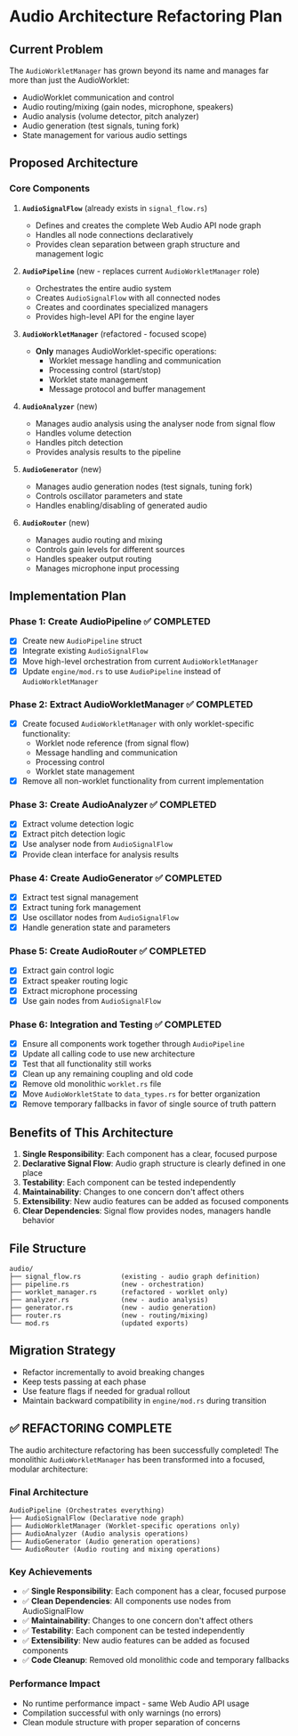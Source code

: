 # Audio Architecture Refactoring Plan

## Current Problem
The `AudioWorkletManager` has grown beyond its name and manages far more than just the AudioWorklet:
- AudioWorklet communication and control
- Audio routing/mixing (gain nodes, microphone, speakers)
- Audio analysis (volume detector, pitch analyzer)
- Audio generation (test signals, tuning fork)
- State management for various audio settings

## Proposed Architecture

### Core Components

1. **`AudioSignalFlow`** (already exists in `signal_flow.rs`)
   - Defines and creates the complete Web Audio API node graph
   - Handles all node connections declaratively
   - Provides clean separation between graph structure and management logic

2. **`AudioPipeline`** (new - replaces current `AudioWorkletManager` role)
   - Orchestrates the entire audio system
   - Creates `AudioSignalFlow` with all connected nodes
   - Creates and coordinates specialized managers
   - Provides high-level API for the engine layer

3. **`AudioWorkletManager`** (refactored - focused scope)
   - **Only** manages AudioWorklet-specific operations:
     - Worklet message handling and communication
     - Processing control (start/stop)
     - Worklet state management
     - Message protocol and buffer management

4. **`AudioAnalyzer`** (new)
   - Manages audio analysis using the analyser node from signal flow
   - Handles volume detection
   - Handles pitch detection
   - Provides analysis results to the pipeline

5. **`AudioGenerator`** (new)
   - Manages audio generation nodes (test signals, tuning fork)
   - Controls oscillator parameters and state
   - Handles enabling/disabling of generated audio

6. **`AudioRouter`** (new)
   - Manages audio routing and mixing
   - Controls gain levels for different sources
   - Handles speaker output routing
   - Manages microphone input processing

## Implementation Plan

### Phase 1: Create AudioPipeline ✅ COMPLETED
- [x] Create new `AudioPipeline` struct
- [x] Integrate existing `AudioSignalFlow` 
- [x] Move high-level orchestration from current `AudioWorkletManager`
- [x] Update `engine/mod.rs` to use `AudioPipeline` instead of `AudioWorkletManager`

### Phase 2: Extract AudioWorkletManager ✅ COMPLETED  
- [x] Create focused `AudioWorkletManager` with only worklet-specific functionality:
  - Worklet node reference (from signal flow)
  - Message handling and communication
  - Processing control
  - Worklet state management
- [x] Remove all non-worklet functionality from current implementation

### Phase 3: Create AudioAnalyzer ✅ COMPLETED
- [x] Extract volume detection logic
- [x] Extract pitch detection logic  
- [x] Use analyser node from `AudioSignalFlow`
- [x] Provide clean interface for analysis results

### Phase 4: Create AudioGenerator ✅ COMPLETED
- [x] Extract test signal management
- [x] Extract tuning fork management
- [x] Use oscillator nodes from `AudioSignalFlow`
- [x] Handle generation state and parameters

### Phase 5: Create AudioRouter ✅ COMPLETED
- [x] Extract gain control logic
- [x] Extract speaker routing logic
- [x] Extract microphone processing
- [x] Use gain nodes from `AudioSignalFlow`

### Phase 6: Integration and Testing ✅ COMPLETED
- [x] Ensure all components work together through `AudioPipeline`
- [x] Update all calling code to use new architecture
- [x] Test that all functionality still works
- [x] Clean up any remaining coupling and old code
- [x] Remove old monolithic `worklet.rs` file
- [x] Move `AudioWorkletState` to `data_types.rs` for better organization
- [x] Remove temporary fallbacks in favor of single source of truth pattern

## Benefits of This Architecture

1. **Single Responsibility**: Each component has a clear, focused purpose
2. **Declarative Signal Flow**: Audio graph structure is clearly defined in one place
3. **Testability**: Each component can be tested independently
4. **Maintainability**: Changes to one concern don't affect others
5. **Extensibility**: New audio features can be added as focused components
6. **Clear Dependencies**: Signal flow provides nodes, managers handle behavior

## File Structure
```
audio/
├── signal_flow.rs          (existing - audio graph definition)
├── pipeline.rs             (new - orchestration)
├── worklet_manager.rs      (refactored - worklet only)
├── analyzer.rs             (new - audio analysis)  
├── generator.rs            (new - audio generation)
├── router.rs               (new - routing/mixing)
└── mod.rs                  (updated exports)
```

## Migration Strategy
- Refactor incrementally to avoid breaking changes
- Keep tests passing at each phase
- Use feature flags if needed for gradual rollout
- Maintain backward compatibility in `engine/mod.rs` during transition

## ✅ REFACTORING COMPLETE

The audio architecture refactoring has been successfully completed! The monolithic `AudioWorkletManager` has been transformed into a focused, modular architecture:

### Final Architecture
```
AudioPipeline (Orchestrates everything)
├── AudioSignalFlow (Declarative node graph)
├── AudioWorkletManager (Worklet-specific operations only)
├── AudioAnalyzer (Audio analysis operations)
├── AudioGenerator (Audio generation operations)
└── AudioRouter (Audio routing and mixing operations)
```

### Key Achievements
- ✅ **Single Responsibility**: Each component has a clear, focused purpose
- ✅ **Clean Dependencies**: All components use nodes from AudioSignalFlow
- ✅ **Maintainability**: Changes to one concern don't affect others
- ✅ **Testability**: Each component can be tested independently
- ✅ **Extensibility**: New audio features can be added as focused components
- ✅ **Code Cleanup**: Removed old monolithic code and temporary fallbacks

### Performance Impact
- No runtime performance impact - same Web Audio API usage
- Compilation successful with only warnings (no errors)
- Clean module structure with proper separation of concerns